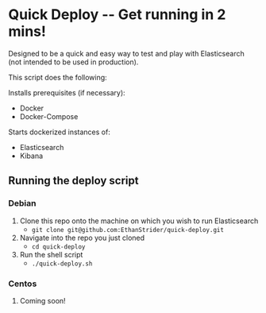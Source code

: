 # Quick Deploy -- Get running in 2 mins!

Designed to be a quick and easy way to test and play with Elasticsearch (not intended to be used in production).

This script does the following:

Installs prerequisites (if necessary):
  - Docker
  - Docker-Compose

Starts dockerized instances of:
  - Elasticsearch
  - Kibana

## Running the deploy script

### Debian

1. Clone this repo onto the machine on which you wish to run Elasticsearch
    - `git clone git@github.com:EthanStrider/quick-deploy.git`
2. Navigate into the repo you just cloned
    - `cd quick-deploy`
3. Run the shell script
    - `./quick-deploy.sh`

### Centos
1. Coming soon!